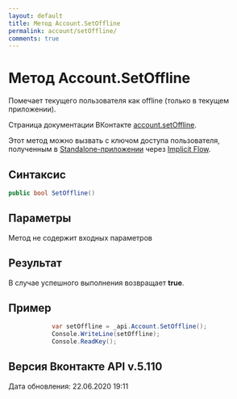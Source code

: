 ```yaml
---
layout: default
title: Метод Account.SetOffline
permalink: account/setOffline/
comments: true
---
```

# Метод Account.SetOffline
Помечает текущего пользователя как offline (только в текущем приложении).

Страница документации ВКонтакте [account.setOffline](https://vk.com/dev/account.setOffline).

Этот метод можно вызвать с ключом доступа пользователя, полученным в [Standalone-приложении](https://vk.com/dev/standalone) через [Implicit Flow](https://vk.com/dev/implicit_flow_user).

## Синтаксис
``` csharp
public bool SetOffline()
```

## Параметры
Метод не содержит входных параметров

## Результат
В случае успешного выполнения возвращает **true**.

## Пример
``` csharp
            var setOffline = _api.Account.SetOffline();
            Console.WriteLine(setOffline);
            Console.ReadKey();
```

## Версия Вконтакте API v.5.110
Дата обновления: 22.06.2020 19:11
